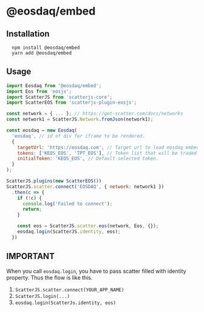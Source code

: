 # @eosdaq/embed

## Installation
```
  npm install @eosdaq/embed
  yarn add @eosdaq/embed
```

## Usage

```javascript
import Eosdaq from '@eosdaq/embed';
import Eos from 'eosjs';
import ScatterJS from 'scatterjs-core';
import ScatterEOS from 'scatterjs-plugin-eosjs';

const network = { ... }; // https://get-scatter.com/docs/networks
const network1 = ScatterJS.Network.fromJson(network1); 

const eosdaq = new Eosdaq(
  'eosdaq', // id of div for iframe to be rendered.
  {
    targetUrl: 'https://eosdaq.com', // Target url to load eosdaq embedding page
    tokens: ['KEOS_EOS', 'TPT_EOS'], // Token list that will be traded 
    initialToken: 'KEOS_EOS', // Default selected token.
  }
);

ScatterJS.plugins(new ScatterEOS())
ScatterJS.scatter.connect('EOSDAQ', { network: network1 })
  .then(c => {
    if (!c) {
      console.log('Failed to connect');
      return;
    }

    const eos = ScatterJS.scatter.eos(network, Eos, {});
    eosdaq.login(ScatterJS.identity, eos);
  })
```

## IMPORTANT
When you call `eosdaq.login`, you have to pass scatter filled with identity property.
Thus the flow is like this.
1. `ScatterJS.scatter.connect(YOUR_APP_NAME)`
2. `ScatterJS.login(...)`
3. `eosdaq.login(ScatterJs.identity, eos)`
